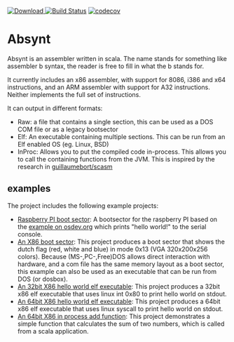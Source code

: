 [![Download](https://api.bintray.com/packages/wernerschram/ivy/absynt-x86/images/download.svg) ](https://bintray.com/wernerschram/ivy/absynt-x86/_latestVersion)
[![Build Status](https://travis-ci.org/wernerschram/absynt.svg?branch=master)](https://travis-ci.org/wernerschram/absynt)
[![codecov](https://codecov.io/gh/wernerschram/absynt/branch/master/graph/badge.svg)](https://codecov.io/gh/wernerschram/absynt)

# Absynt
Absynt is an assembler written in scala. The name stands for something like assembler b syntax, the reader is free to fill
in what the b stands for.

It currently includes an x86 assembler, with support for 8086, i386 and x64 instructions, and an ARM assembler with support
for A32 instructions. Neither implements the full set of instructions.

It can output in different formats:
- Raw: a file that contains a single section, this can be used as a DOS COM file or as a legacy bootsector
- Elf: An executable containing multiple sections. This can be run from an Elf enabled OS (eg. Linux, BSD)
- InProc: Allows you to put the compiled code in-process. This allows you to call the containing functions from the JVM.
  This is inspired by the research in [guillaumebort/scasm](https://github.com/guillaumebort/scasm)

## examples
The project includes the following example projects:
- [Raspberry PI boot sector](examples/arm/bootRpi/src/main/scala/org/werner/absynt/arm/examples/BootRpi):
  A bootsector for the raspberry PI based on the [example on osdev.org](http://wiki.osdev.org/Raspberry_Pi_Bare_Bones) which prints "hello
  world!" to the serial console.
- [An X86 boot sector](examples/x86/bootFlag/src/main/scala/org/werner/absynt/x86/examples/bootFlag):
  This project produces a boot sector that shows the dutch flag (red, white and blue) in mode 0x13 (VGA 320x200x256 colors). 
  Because (MS-,PC-,Free)DOS allows direct interaction with hardware, and a com file has the same memory layout as a boot sector, 
  this example can also be used as an executable that can be run from DOS (or dosbox).
- [An 32bit X86 hello world elf executable](examples/x86/helloWorld32bit/src/main/scala/org/werner/absynt/x86/examples/helloWorld32):
  This project produces a 32bit x86 elf executable that uses linux int 0x80 to print hello world on stdout.
- [An 64bit X86 hello world elf executable](examples/x86/helloWorld64bit/src/main/scala/org/werner/absynt/x86/examples/helloWorld64):
  This project produces a 64bit x86 elf executable that uses linux syscall to print hello world on stdout.
- [An 64bit X86 in process add function](examples/x86/InProc64bit/src/main/scala/org/werner/absynt/examples/x86/inProc64bit):
  This project demonstrates a simple function that calculates the sum of two numbers, which is called from a scala application.
